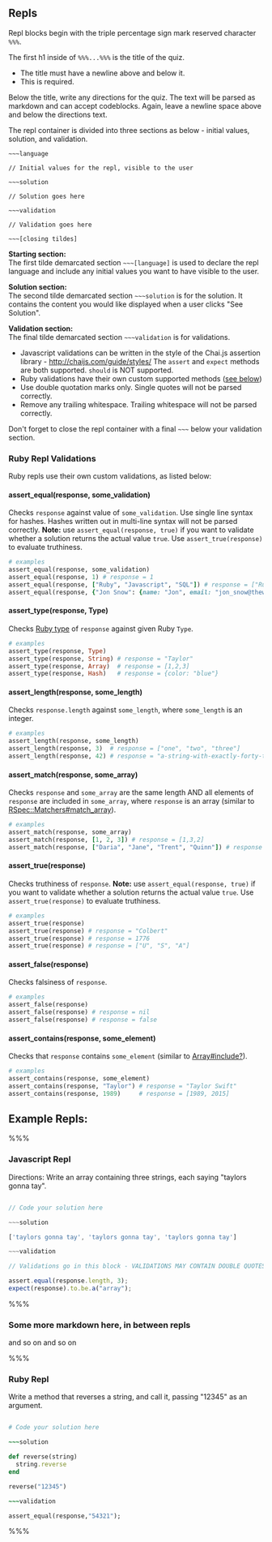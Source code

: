 
## Repls

Repl blocks begin with the triple percentage sign mark reserved character `%%%`.

The first h1 inside of `%%%...%%%` is the title of the quiz.
- The title must have a newline above and below it.
- This is required.

Below the title, write any directions for the quiz. The text will be parsed as markdown and can accept codeblocks. Again, leave a newline space above and below the directions text.

The repl container is divided into three sections as below - initial values, solution, and validation.

```
~~~language

// Initial values for the repl, visible to the user

~~~solution

// Solution goes here

~~~validation

// Validation goes here

~~~[closing tildes]
```

**Starting section:**  
The first tilde demarcated section `~~~[language]` is used to declare the repl language and include any initial values you want to have visible to the user.  

**Solution section:**  
The second tilde demarcated section `~~~solution` is for the solution. It contains the content you would like displayed when a user clicks "See Solution".  

**Validation section:**  
The final tilde demarcated section `~~~validation` is for validations.  
- Javascript validations can be written in the style of the Chai.js assertion library - http://chaijs.com/guide/styles/ The `assert` and `expect` methods are both supported. `should` is NOT supported.
- Ruby validations have their own custom supported methods ([see below](#ruby-repl-validations))
- Use double quotation marks only. Single quotes will not be parsed correctly.  
- Remove any trailing whitespace. Trailing whitespace will not be parsed correctly.  

Don't forget to close the repl container with a final `~~~` below your validation section.

### Ruby Repl Validations

Ruby repls use their own custom validations, as listed below:

#### assert_equal(response, some_validation)

Checks `response` against value of `some_validation`. Use single line syntax for hashes. Hashes written out in multi-line syntax will not be parsed correctly. **Note:** use `assert_equal(response, true)` if you want to validate whether a solution returns the actual value `true`. Use `assert_true(response)` to evaluate truthiness.


```ruby
# examples
assert_equal(response, some_validation)
assert_equal(response, 1) # response = 1
assert_equal(response, ["Ruby", "Javascript", "SQL"]) # response = ["Ruby", "Javascript", "SQL"]
assert_equal(response, {"Jon Snow": {name: "Jon", email: "jon_snow@thewall.we", favorite_icecream_flavors: ["chocolate", "vanilla", "mint chip"]}) # response = {"Jon Snow": {name: "Jon", email: "jon_snow@thewall.we", favorite_icecream_flavors: ["chocolate", "vanilla", "mint chip"]}
```

#### assert_type(response, Type)

Checks [Ruby type](http://ruby-doc.org/core-1.8.7/Object.html#method-i-type) of `response` against given Ruby `Type`.

```ruby
# examples
assert_type(response, Type)
assert_type(response, String) # response = "Taylor"
assert_type(response, Array)  # response = [1,2,3]
assert_type(response, Hash)   # response = {color: "blue"}
```

#### assert_length(response, some_length)

Checks `response.length` against `some_length`, where `some_length` is an integer.

```ruby
# examples
assert_length(response, some_length)
assert_length(response, 3)  # response = ["one", "two", "three"]
assert_length(response, 42) # response = "a-string-with-exactly-forty-two-characters"
```

#### assert_match(response, some_array)

Checks `response` and `some_array` are the same length AND all elements of `response` are included in `some_array`, where `response` is an array (similar to [RSpec::Matchers#match_array](http://www.rubydoc.info/github/rspec/rspec-expectations/RSpec/Matchers:match_array)).

```ruby
# examples
assert_match(response, some_array)
assert_match(response, [1, 2, 3]) # response = [1,3,2]
assert_match(response, ["Daria", "Jane", "Trent", "Quinn"]) # response = ["Jane", "Trent", "Daria", "Quinn"]
```

#### assert_true(response)

Checks truthiness of `response`. **Note:** use `assert_equal(response, true)` if you want to validate whether a solution returns the actual value `true`. Use `assert_true(response)` to evaluate truthiness.

```ruby
# examples
assert_true(response)
assert_true(response) # response = "Colbert"
assert_true(response) # response = 1776
assert_true(response) # response = ["U", "S", "A"]
```

#### assert_false(response)

Checks falsiness of `response`.

```ruby
# examples
assert_false(response)
assert_false(response) # response = nil
assert_false(response) # response = false
```

#### assert_contains(response, some_element)

Checks that `response` contains `some_element` (similar to [Array#include?](http://ruby-doc.org/core-2.2.0/Array.html#method-i-include-3F)).

```ruby
# examples
assert_contains(response, some_element)
assert_contains(response, "Taylor") # response = "Taylor Swift"
assert_contains(response, 1989)     # response = [1989, 2015]
```

## Example Repls:

%%%

### Javascript Repl

Directions: Write an array containing three strings, each saying "taylors gonna tay".

~~~javascript

// Code your solution here

~~~solution

['taylors gonna tay', 'taylors gonna tay', 'taylors gonna tay']

~~~validation

// Validations go in this block - VALIDATIONS MAY CONTAIN DOUBLE QUOTES ONLY -- NO SINGLE QUOTES!!

assert.equal(response.length, 3);
expect(response).to.be.a("array");

~~~

%%%

### Some more markdown here, in between repls

and so on and so on

%%%

### Ruby Repl

Write a method that reverses a string, and call it, passing "12345" as an argument.

~~~ruby

# Code your solution here

~~~solution

def reverse(string)
  string.reverse
end

reverse("12345")

~~~validation

assert_equal(response,"54321");

~~~

%%%
